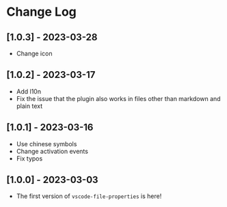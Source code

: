 # Change Log

## [1.0.3] - 2023-03-28

- Change icon

## [1.0.2] - 2023-03-17

- Add l10n
- Fix the issue that the plugin also works in files other than markdown and plain text

## [1.0.1] - 2023-03-16

- Use chinese symbols
- Change activation events
- Fix typos

## [1.0.0] - 2023-03-03

- The first version of `vscode-file-properties` is here!
